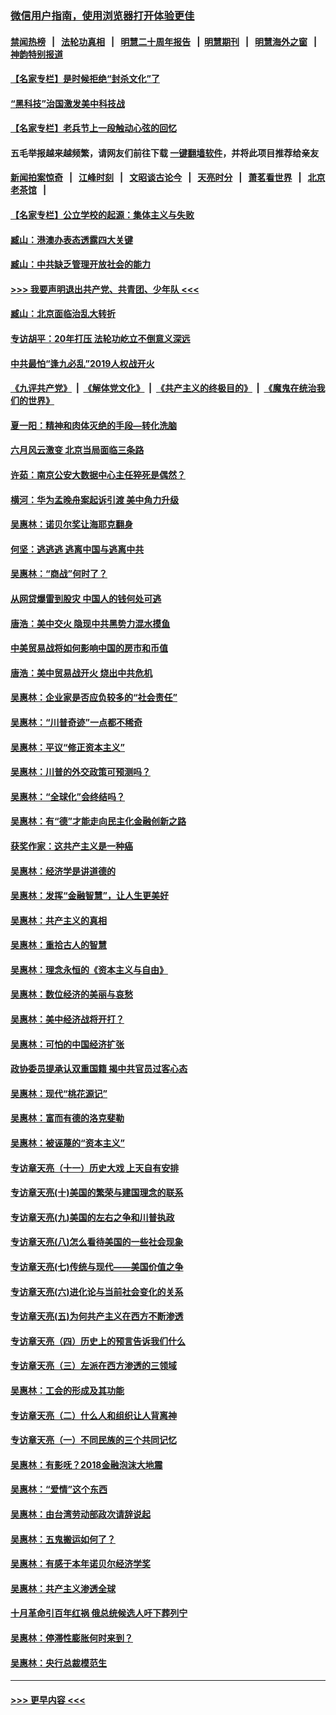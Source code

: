 ### [微信用户指南，使用浏览器打开体验更佳](https://github.com/gfw-breaker/banned-news1/blob/master/indexes/wechat-guide.md?t=0)
#### [禁闻热榜](热点新闻.md?t=0)  &nbsp;&nbsp;|&nbsp;&nbsp; [法轮功真相](https://github.com/gfw-breaker/truth/blob/master/README.md?t=0) &nbsp;&nbsp;|&nbsp;&nbsp; [明慧二十周年报告](https://github.com/gfw-breaker/mh-reports/blob/master/README.md?t=0) &nbsp;&nbsp;|&nbsp;&nbsp;[明慧期刊](https://github.com/gfw-breaker/mh-qikan) &nbsp;&nbsp;|&nbsp;&nbsp; [明慧海外之窗](https://github.com/gfw-breaker/mh-news/blob/master/README.md?t=0) &nbsp;&nbsp;|&nbsp;&nbsp; [神韵特别报道](https://github.com/gfw-breaker/mh-news/blob/master/shenyun.md?t=0)
#### [【名家专栏】是时候拒绝“封杀文化”了](../pages/nsc423/n11814093.md?t=02171502) 
#### [“黑科技”治国激发美中科技战](../pages/nsc423/n11638056.md?t=02171502) 
#### [【名家专栏】老兵节上一段触动心弦的回忆](../pages/nsc423/n11646016.md?t=02171502) 
#### 五毛举报越来越频繁，请网友们前往下载 [一键翻墙软件](https://github.com/gfw-breaker/ssr-accounts)，并将此项目推荐给亲友
#### [新闻拍案惊奇](https://github.com/gfw-breaker/banned-news1/blob/master/pages/link4.md) &nbsp;&nbsp;|&nbsp;&nbsp; [江峰时刻](https://github.com/gfw-breaker/banned-news1/blob/master/pages/link4.md) &nbsp;&nbsp;|&nbsp;&nbsp; [文昭谈古论今](https://github.com/gfw-breaker/banned-news1/blob/master/pages/link4.md) &nbsp;&nbsp;|&nbsp;&nbsp; [天亮时分](https://github.com/gfw-breaker/banned-news1/blob/master/pages/link4.md) &nbsp;&nbsp;|&nbsp;&nbsp; [萧茗看世界](https://github.com/gfw-breaker/banned-news1/blob/master/pages/link4.md) &nbsp;&nbsp;|&nbsp;&nbsp; [北京老茶馆](https://github.com/gfw-breaker/banned-news1/blob/master/pages/link4.md) &nbsp;&nbsp;|&nbsp;&nbsp; 
#### [【名家专栏】公立学校的起源：集体主义与失败](../pages/nsc423/n11601833.md?t=02171502) 
#### [臧山：港澳办表态透露四大关键](../pages/nsc423/n11421628.md?t=02171502) 
#### [臧山：中共缺乏管理开放社会的能力](../pages/nsc423/n11407457.md?t=02171502) 
#### [>>> 我要声明退出共产党、共青团、少年队 <<<](https://github.com/begood0513/goodnews/blob/master/quit/letter.md) 
#### [臧山：北京面临治乱大转折](../pages/nsc423/n11406895.md?t=02171502) 
#### [专访胡平：20年打压 法轮功屹立不倒意义深远](../pages/nsc423/n11398800.md?t=02171502) 
#### [中共最怕“逢九必乱”2019人权战开火](../pages/nsc423/n11385248.md?t=02171502) 
#### [《九评共产党》](https://github.com/begood0513/9ping.md/blob/master/README.md) &nbsp;|&nbsp; [《解体党文化》](../../../../jtdwh.md/blob/master/README.md)  &nbsp;|&nbsp; [《共产主义的终极目的》](../../../../gczydzjmd.md/blob/master/README.md) &nbsp;|&nbsp; [《魔鬼在统治我们的世界》](../../../../mgztzwmdsj.md/blob/master/README.md) 
#### [夏一阳：精神和肉体灭绝的手段—转化洗脑](../pages/nsc423/n11368250.md?t=02171502) 
#### [六月风云激变 北京当局面临三条路](../pages/nsc423/n11313668.md?t=02171502) 
#### [许茹：南京公安大数据中心主任猝死是偶然？](../pages/nsc423/n11064744.md?t=02171502) 
#### [横河：华为孟晚舟案起诉引渡 美中角力升级](../pages/nsc423/n11027230.md?t=02171502) 
#### [吴惠林：诺贝尔奖让海耶克翻身](../pages/nsc423/n10890049.md?t=02171502) 
#### [何坚：逃逃逃 逃离中国与逃离中共](../pages/nsc423/n10592891.md?t=02171502) 
#### [吴惠林：“商战”何时了？](../pages/nsc423/n10573558.md?t=02171502) 
#### [从网贷爆雷到股灾 中国人的钱何处可逃](../pages/nsc423/n10572800.md?t=02171502) 
#### [唐浩：美中交火 隐现中共黑势力混水摸鱼](../pages/nsc423/n10544040.md?t=02171502) 
#### [中美贸易战将如何影响中国的房市和币值](../pages/nsc423/n10543697.md?t=02171502) 
#### [唐浩：美中贸易战开火 烧出中共危机](../pages/nsc423/n10540126.md?t=02171502) 
#### [吴惠林：企业家是否应负较多的“社会责任”](../pages/nsc423/n10535022.md?t=02171502) 
#### [吴惠林：“川普奇迹”一点都不稀奇](../pages/nsc423/n10512808.md?t=02171502) 
#### [吴惠林：平议“修正资本主义”](../pages/nsc423/n10495724.md?t=02171502) 
#### [吴惠林：川普的外交政策可预测吗？](../pages/nsc423/n10462387.md?t=02171502) 
#### [吴惠林：“全球化”会终结吗？](../pages/nsc423/n10452838.md?t=02171502) 
#### [吴惠林：有“德”才能走向民主化金融创新之路](../pages/nsc423/n10432292.md?t=02171502) 
#### [获奖作家：这共产主义是一种癌](../pages/nsc423/n10431541.md?t=02171502) 
#### [吴惠林：经济学是讲道德的](../pages/nsc423/n10398014.md?t=02171502) 
#### [吴惠林：发挥“金融智慧”，让人生更美好](../pages/nsc423/n10375019.md?t=02171502) 
#### [吴惠林：共产主义的真相](../pages/nsc423/n10351394.md?t=02171502) 
#### [吴惠林：重拾古人的智慧](../pages/nsc423/n10337691.md?t=02171502) 
#### [吴惠林：理念永恒的《资本主义与自由》](../pages/nsc423/n10316274.md?t=02171502) 
#### [吴惠林：数位经济的美丽与哀愁](../pages/nsc423/n10292946.md?t=02171502) 
#### [吴惠林：美中经济战将开打？](../pages/nsc423/n10258825.md?t=02171502) 
#### [吴惠林：可怕的中国经济扩张](../pages/nsc423/n10219147.md?t=02171502) 
#### [政协委员提承认双重国籍 揭中共官员过客心态](../pages/nsc423/n10208809.md?t=02171502) 
#### [吴惠林：现代“桃花源记”](../pages/nsc423/n10185234.md?t=02171502) 
#### [吴惠林：富而有德的洛克斐勒](../pages/nsc423/n10142264.md?t=02171502) 
#### [吴惠林：被诬蔑的“资本主义”](../pages/nsc423/n10124816.md?t=02171502) 
#### [专访章天亮（十一）历史大戏 上天自有安排](../pages/nsc423/n10094905.md?t=02171502) 
#### [专访章天亮(十)美国的繁荣与建国理念的联系](../pages/nsc423/n10094899.md?t=02171502) 
#### [专访章天亮(九)美国的左右之争和川普执政](../pages/nsc423/n10094889.md?t=02171502) 
#### [专访章天亮(八)怎么看待美国的一些社会现象](../pages/nsc423/n10094857.md?t=02171502) 
#### [专访章天亮(七)传统与现代——美国价值之争](../pages/nsc423/n10093140.md?t=02171502) 
#### [专访章天亮(六)进化论与当前社会变化的关系](../pages/nsc423/n10092036.md?t=02171502) 
#### [专访章天亮(五)为何共产主义在西方不断渗透](../pages/nsc423/n10083620.md?t=02171502) 
#### [专访章天亮（四）历史上的预言告诉我们什么](../pages/nsc423/n10083606.md?t=02171502) 
#### [专访章天亮（三）左派在西方渗透的三领域](../pages/nsc423/n10081115.md?t=02171502) 
#### [吴惠林：工会的形成及其功能](../pages/nsc423/n10080633.md?t=02171502) 
#### [专访章天亮（二）什么人和组织让人背离神](../pages/nsc423/n10076637.md?t=02171502) 
#### [专访章天亮（一）不同民族的三个共同记忆](../pages/nsc423/n10074188.md?t=02171502) 
#### [吴惠林：有影呒？2018金融泡沫大地震](../pages/nsc423/n10040534.md?t=02171502) 
#### [吴惠林：“爱情”这个东西](../pages/nsc423/n10019423.md?t=02171502) 
#### [吴惠林：由台湾劳动部政次请辞说起](../pages/nsc423/n9979679.md?t=02171502) 
#### [吴惠林：五鬼搬运如何了？](../pages/nsc423/n9925338.md?t=02171502) 
#### [吴惠林：有感于本年诺贝尔经济学奖](../pages/nsc423/n9871883.md?t=02171502) 
#### [吴惠林：共产主义渗透全球](../pages/nsc423/n9812748.md?t=02171502) 
#### [十月革命引百年红祸 俄总统候选人吁下葬列宁](../pages/nsc423/n9810182.md?t=02171502) 
#### [吴惠林：停滞性膨胀何时来到？](../pages/nsc423/n9764136.md?t=02171502) 
#### [吴惠林：央行总裁模范生](../pages/nsc423/n9728134.md?t=02171502) 

----
#### [ >>> 更早内容 <<< ](../indexes/nsc423-earlier.md)
